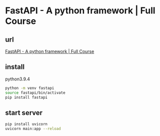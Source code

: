 # FastAPI - A python framework | Full Course

## url

[FastAPI - A python framework | Full Course](https://www.youtube.com/watch?v=7t2alSnE2-I&t=459s)

## install

python3.9.4

```bash
python -m venv fastapi
source fastapi/bin/activate
pip install fastapi
```

## start server

```bash
pip install uvicorn
uvicorn main:app --reload
```

